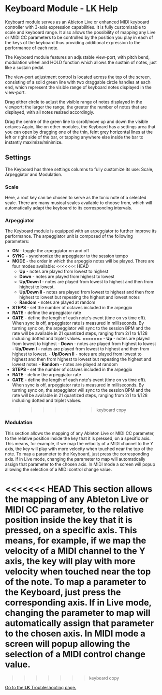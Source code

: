 # Keyboard Module - LK Help

Keyboard module serves as an Ableton Live or enhanced MIDI keyboard controller with 3-axis expression capabilities. It is fully customisable to scale and keyboard range. It also allows the possibility of mapping any Live or MIDI CC parameters to be controlled by the position you play in each of the keys of the keyboard thus providing additional expression to the performance of each note.

The Keyboard module features an adjustable view-port, with pitch bend, modulation wheel and HOLD function which allows the sustain of notes, just like a sustain pedal.

The view-port adjustment control is located across the top of the screen, consisting of a solid green line with two draggable circle handles at each end, which represent the visible range of keyboard notes displayed in the view-port.

Drag either circle to adjust the visible range of notes displayed in the viewport; the larger the range, the greater the number of notes that are displayed, with all notes resized accordingly.

Drag the centre of the green line to scroll/move up and down the visible octaves
Again, like on other modules, the Keyboard has a settings area that you can open by dragging one of the thin, feint grey horizontal lines at the left or right side of the bar, or tapping anywhere else inside the bar to instantly maximize/minimize.

## Settings

The Keyboard has three settings columns to fully customize its use: Scale, Arpeggiator and Modulation.

### Scale

Here, a root key can be chosen to serve as the tonic note of a selected scale. There are many musical scales available to choose from, which will automatically adapt the keyboard to its corresponding intervals.

### Arpeggiator

The Keyboard module is equipped with an arpeggiator to further improve its performance.
The arpeggiator unit is composed of the following parameters:

- **ON** - toggle the arpeggiator on and off
- **SYNC** - synchronize the arpeggiator to the session tempo
- **MODE** - the order in which the arpeggio notes will be played. There are four modes available:
  <<<<<<< HEAD
  - **Up** - notes are played from lowest to highest
  - **Down** - notes are played from highest to lowest
  - **Up/Down I** - notes are played from lowest to highest and then from highest to lowest.
  - **Up/Down II** - notes are played from lowest to highest and then from highest to lowest but repeating the highest and lowest notes
  - **Random** - notes are played at random
- **STEPS** - set the number of octaves included in the arpeggio
- **RATE** - define the arpeggiator rate
- **GATE** - define the length of each note's event (time on vs time off).
  When sync is off, arpeggiator rate is measured in milliseconds. By turning sync on, the arpeggiator will sync to the session BPM and the rate will be available in 21 quantized steps, ranging from 2/1 to 1/128 including dotted and triplet values.
  ======= - **Up** - notes are played from lowest to highest - **Down** - notes are played from highest to lowest - **Up/Down I** - notes are played from lowest to highest and then from highest to lowest. - **Up/Down II** - notes are played from lowest to highest and then from highest to lowest but repeating the highest and lowest notes - **Random** - notes are played at random
- **STEPS** - set the number of octaves included in the arpeggio
- **RATE** - define the arpeggiator rate
- **GATE** - define the length of each note's event (time on vs time off).
  When sync is off, arpeggiator rate is measured in milliseconds. By turning sync on, the arpeggiator will sync to the session BPM and the rate will be available in 21 quantized steps, ranging from 2/1 to 1/128 including dotted and triplet values.
  > > > > > > > keyboard copy

### Modulation

This section allows the mapping of any Ableton Live or MIDI CC parameter, to the relative position inside the key that it is pressed, on a specific axis. This means, for example, if we map the velocity of a MIDI channel to the Y axis, the key will play with more velocity when touched near the top of the note.
To map a parameter to the Keyboard, just press the corresponding axis. If in Live mode, changing the parameter to map will automatically assign that parameter to the chosen axis. In MIDI mode a screen will popup allowing the selection of a MIDI control change value.

<<<<<<< HEAD
This section allows the mapping of any Ableton Live or MIDI CC parameter, to the relative position inside the key that it is pressed, on a specific axis. This means, for example, if we map the velocity of a MIDI channel to the Y axis, the key will play with more velocity when touched near the top of the note.
To map a parameter to the Keyboard, just press the corresponding axis. If in Live mode, changing the parameter to map will automatically assign that parameter to the chosen axis. In MIDI mode a screen will popup allowing the selection of a MIDI control change value.
=======

> > > > > > > keyboard copy

[Go to the **LK** Troubleshooting page.](troubleshooting)
